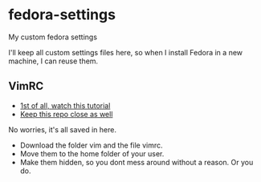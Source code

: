 # fedora-settings
My custom fedora settings

I'll keep all custom settings files here, so when I install Fedora in a new machine, I can reuse them.

## VimRC

- [1st of all, watch this tutorial](https://www.youtube.com/watch?v=n9k9scbTuvQ)
- [Keep this repo close as well](https://github.com/junegunn/vim-plug)

No worries, it's all saved in here. 
- Download the folder vim and the file vimrc.
- Move them to the home folder of your user.
- Make them hidden, so you dont mess around without a reason. Or you do.
